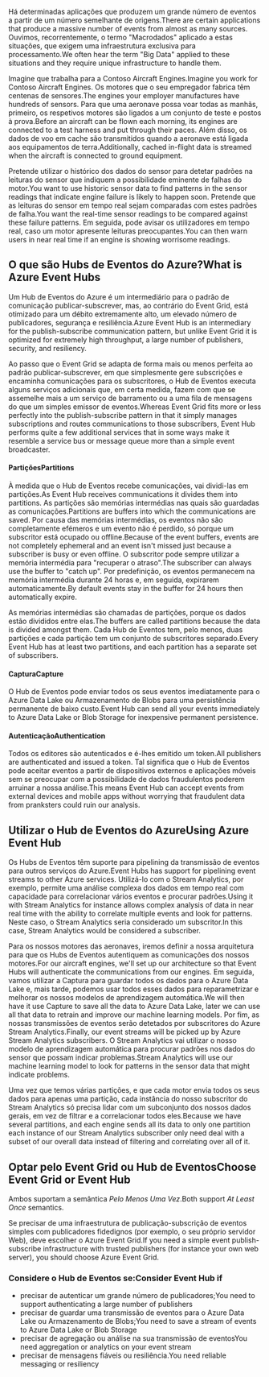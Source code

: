 <span data-ttu-id="b2b70-101">Há determinadas aplicações que produzem um grande número de eventos a partir de um número semelhante de origens.</span><span class="sxs-lookup"><span data-stu-id="b2b70-101">There are certain applications that produce a massive number of events from almost as many sources.</span></span> <span data-ttu-id="b2b70-102">Ouvimos, recorrentemente, o termo "Macrodados" aplicado a estas situações, que exigem uma infraestrutura exclusiva para processamento.</span><span class="sxs-lookup"><span data-stu-id="b2b70-102">We often hear the term "Big Data" applied to these situations and they require unique infrastructure to handle them.</span></span>

<span data-ttu-id="b2b70-103">Imagine que trabalha para a Contoso Aircraft Engines.</span><span class="sxs-lookup"><span data-stu-id="b2b70-103">Imagine you work for Contoso Aircraft Engines.</span></span> <span data-ttu-id="b2b70-104">Os motores que o seu empregador fabrica têm centenas de sensores.</span><span class="sxs-lookup"><span data-stu-id="b2b70-104">The engines your employer manufactures have hundreds of sensors.</span></span> <span data-ttu-id="b2b70-105">Para que uma aeronave possa voar todas as manhãs, primeiro, os respetivos motores são ligados a um conjunto de teste e postos à prova.</span><span class="sxs-lookup"><span data-stu-id="b2b70-105">Before an aircraft can be flown each morning, its engines are connected to a test harness and put through their paces.</span></span> <span data-ttu-id="b2b70-106">Além disso, os dados de voo em cache são transmitidos quando a aeronave está ligada aos equipamentos de terra.</span><span class="sxs-lookup"><span data-stu-id="b2b70-106">Additionally, cached in-flight data is streamed when the aircraft is connected to ground equipment.</span></span>

<span data-ttu-id="b2b70-107">Pretende utilizar o histórico dos dados do sensor para detetar padrões na leituras do sensor que indiquem a possibilidade eminente de falhas do motor.</span><span class="sxs-lookup"><span data-stu-id="b2b70-107">You want to use historic sensor data to find patterns in the sensor readings that indicate engine failure is likely to happen soon.</span></span> <span data-ttu-id="b2b70-108">Pretende que as leituras do sensor em tempo real sejam comparadas com estes padrões de falha.</span><span class="sxs-lookup"><span data-stu-id="b2b70-108">You want the real-time sensor readings to be compared against these failure patterns.</span></span> <span data-ttu-id="b2b70-109">Em seguida, pode avisar os utilizadores em tempo real, caso um motor apresente leituras preocupantes.</span><span class="sxs-lookup"><span data-stu-id="b2b70-109">You can then warn users in near real time if an engine is showing worrisome readings.</span></span>

## <a name="what-is-azure-event-hubs"></a><span data-ttu-id="b2b70-110">O que são Hubs de Eventos do Azure?</span><span class="sxs-lookup"><span data-stu-id="b2b70-110">What is Azure Event Hubs</span></span>

<span data-ttu-id="b2b70-111">Um Hub de Eventos do Azure é um intermediário para o padrão de comunicação publicar-subscrever, mas, ao contrário do Event Grid, está otimizado para um débito extremamente alto, um elevado número de publicadores, segurança e resiliência.</span><span class="sxs-lookup"><span data-stu-id="b2b70-111">Azure Event Hub is an intermediary for the publish-subscribe communication pattern, but unlike Event Grid it is optimized for extremely high throughput, a large number of publishers, security, and resiliency.</span></span>

<span data-ttu-id="b2b70-112">Ao passo que o Event Grid se adapta de forma mais ou menos perfeita ao padrão publicar-subscrever, em que simplesmente gere subscrições e encaminha comunicações para os subscritores, o Hub de Eventos executa alguns serviços adicionais que, em certa medida, fazem com que se assemelhe mais a um serviço de barramento ou a uma fila de mensagens do que um simples emissor de eventos.</span><span class="sxs-lookup"><span data-stu-id="b2b70-112">Whereas Event Grid fits more or less perfectly into the publish-subscribe pattern in that it simply manages subscriptions and routes communications to those subscribers, Event Hub performs quite a few additional services that in some ways make it resemble a service bus or message queue more than a simple event broadcaster.</span></span>

#### <a name="partitions"></a><span data-ttu-id="b2b70-113">Partições</span><span class="sxs-lookup"><span data-stu-id="b2b70-113">Partitions</span></span> ####
<span data-ttu-id="b2b70-114">À medida que o Hub de Eventos recebe comunicações, vai dividi-las em partições.</span><span class="sxs-lookup"><span data-stu-id="b2b70-114">As Event Hub receives communications it divides them into partitions.</span></span> <span data-ttu-id="b2b70-115">As partições são memórias intermédias nas quais são guardadas as comunicações.</span><span class="sxs-lookup"><span data-stu-id="b2b70-115">Partitions are buffers into which the communications are saved.</span></span> <span data-ttu-id="b2b70-116">Por causa das memórias intermédias, os eventos não são completamente efémeros e um evento não é perdido, só porque um subscritor está ocupado ou offline.</span><span class="sxs-lookup"><span data-stu-id="b2b70-116">Because of the event buffers, events are not completely ephemeral and an event isn't missed just because a subscriber is busy or even offline.</span></span> <span data-ttu-id="b2b70-117">O subscritor pode sempre utilizar a memória intermédia para "recuperar o atraso".</span><span class="sxs-lookup"><span data-stu-id="b2b70-117">The subscriber can always use the buffer to "catch up".</span></span> <span data-ttu-id="b2b70-118">Por predefinição, os eventos permanecem na memória intermédia durante 24 horas e, em seguida, expirarem automaticamente.</span><span class="sxs-lookup"><span data-stu-id="b2b70-118">By default events stay in the buffer for 24 hours then automatically expire.</span></span>

<span data-ttu-id="b2b70-119">As memórias intermédias são chamadas de partições, porque os dados estão divididos entre elas.</span><span class="sxs-lookup"><span data-stu-id="b2b70-119">The buffers are called partitions because the data is divided amongst them.</span></span> <span data-ttu-id="b2b70-120">Cada Hub de Eventos tem, pelo menos, duas partições e cada partição tem um conjunto de subscritores separado.</span><span class="sxs-lookup"><span data-stu-id="b2b70-120">Every Event Hub has at least two partitions, and each partition has a separate set of subscribers.</span></span>

#### <a name="capture"></a><span data-ttu-id="b2b70-121">Captura</span><span class="sxs-lookup"><span data-stu-id="b2b70-121">Capture</span></span> ####
<span data-ttu-id="b2b70-122">O Hub de Eventos pode enviar todos os seus eventos imediatamente para o Azure Data Lake ou Armazenamento de Blobs para uma persistência permanente de baixo custo.</span><span class="sxs-lookup"><span data-stu-id="b2b70-122">Event Hub can send all your events immediately to Azure Data Lake or Blob Storage for inexpensive permanent persistence.</span></span>

#### <a name="authentication"></a><span data-ttu-id="b2b70-123">Autenticação</span><span class="sxs-lookup"><span data-stu-id="b2b70-123">Authentication</span></span> ####
<span data-ttu-id="b2b70-124">Todos os editores são autenticados e é-lhes emitido um token.</span><span class="sxs-lookup"><span data-stu-id="b2b70-124">All publishers are authenticated and issued a token.</span></span> <span data-ttu-id="b2b70-125">Tal significa que o Hub de Eventos pode aceitar eventos a partir de dispositivos externos e aplicações móveis sem se preocupar com a possibilidade de dados fraudulentos poderem arruinar a nossa análise.</span><span class="sxs-lookup"><span data-stu-id="b2b70-125">This means Event Hub can accept events from external devices and mobile apps without worrying that fraudulent data from pranksters could ruin our analysis.</span></span> 

## <a name="using-azure-event-hub"></a><span data-ttu-id="b2b70-126">Utilizar o Hub de Eventos do Azure</span><span class="sxs-lookup"><span data-stu-id="b2b70-126">Using Azure Event Hub</span></span>

<span data-ttu-id="b2b70-127">Os Hubs de Eventos têm suporte para pipelining da transmissão de eventos para outros serviços do Azure.</span><span class="sxs-lookup"><span data-stu-id="b2b70-127">Event Hubs has support for pipelining event streams to other Azure services.</span></span> <span data-ttu-id="b2b70-128">Utilizá-lo com o Stream Analytics, por exemplo, permite uma análise complexa dos dados em tempo real com capacidade para correlacionar vários eventos e procurar padrões.</span><span class="sxs-lookup"><span data-stu-id="b2b70-128">Using it with Stream Analytics for instance allows complex analysis of data in near real time with the ability to correlate multiple events and look for patterns.</span></span> <span data-ttu-id="b2b70-129">Neste caso, o Stream Analytics seria considerado um subscritor.</span><span class="sxs-lookup"><span data-stu-id="b2b70-129">In this case, Stream Analytics would be considered a subscriber.</span></span>

<span data-ttu-id="b2b70-130">Para os nossos motores das aeronaves, iremos definir a nossa arquitetura para que os Hubs de Eventos autentiquem as comunicações dos nossos motores.</span><span class="sxs-lookup"><span data-stu-id="b2b70-130">For our aircraft engines, we'll set up our architecture so that Event Hubs will authenticate the communications from our engines.</span></span> <span data-ttu-id="b2b70-131">Em seguida, vamos utilizar a Captura para guardar todos os dados para o Azure Data Lake e, mais tarde, podemos usar todos esses dados para reparametrizar e melhorar os nossos modelos de aprendizagem automática.</span><span class="sxs-lookup"><span data-stu-id="b2b70-131">We will then have it use Capture to save all the data to Azure Data Lake, later we can use all that data to retrain and improve our machine learning models.</span></span> <span data-ttu-id="b2b70-132">Por fim, as nossas transmissões de eventos serão detetados por subscritores do Azure Stream Analytics.</span><span class="sxs-lookup"><span data-stu-id="b2b70-132">Finally, our event streams will be picked up by Azure Stream Analytics subscribers.</span></span> <span data-ttu-id="b2b70-133">O Stream Analytics vai utilizar o nosso modelo de aprendizagem automática para procurar padrões nos dados do sensor que possam indicar problemas.</span><span class="sxs-lookup"><span data-stu-id="b2b70-133">Stream Analytics will use our machine learning model to look for patterns in the sensor data that might indicate problems.</span></span>

<span data-ttu-id="b2b70-134">Uma vez que temos várias partições, e que cada motor envia todos os seus dados para apenas uma partição, cada instância do nosso subscritor do Stream Analytics só precisa lidar com um subconjunto dos nossos dados gerais, em vez de filtrar e a correlacionar todos eles.</span><span class="sxs-lookup"><span data-stu-id="b2b70-134">Because we have several partitions, and each engine sends all its data to only one partition each instance of our Stream Analytics subscriber only need deal with a subset of our overall data instead of filtering and correlating over all of it.</span></span>

## <a name="choose-event-grid-or-event-hub"></a><span data-ttu-id="b2b70-135">Optar pelo Event Grid ou Hub de Eventos</span><span class="sxs-lookup"><span data-stu-id="b2b70-135">Choose Event Grid or Event Hub</span></span>

<span data-ttu-id="b2b70-136">Ambos suportam a semântica *Pelo Menos Uma Vez*.</span><span class="sxs-lookup"><span data-stu-id="b2b70-136">Both support *At Least Once* semantics.</span></span>

<span data-ttu-id="b2b70-137">Se precisar de uma infraestrutura de publicação-subscrição de eventos simples com publicadores fidedignos (por exemplo, o seu próprio servidor Web), deve escolher o Azure Event Grid.</span><span class="sxs-lookup"><span data-stu-id="b2b70-137">If you need a simple event publish-subscribe infrastructure with trusted publishers (for instance your own web server), you should choose Azure Event Grid.</span></span>

### <a name="consider-event-hub-if"></a><span data-ttu-id="b2b70-138">Considere o Hub de Eventos se:</span><span class="sxs-lookup"><span data-stu-id="b2b70-138">Consider Event Hub if</span></span>
* <span data-ttu-id="b2b70-139">precisar de autenticar um grande número de publicadores;</span><span class="sxs-lookup"><span data-stu-id="b2b70-139">You need to support authenticating a large number of publishers</span></span>
* <span data-ttu-id="b2b70-140">precisar de guardar uma transmissão de eventos para o Azure Data Lake ou Armazenamento de Blobs;</span><span class="sxs-lookup"><span data-stu-id="b2b70-140">You need to save a stream of events to Azure Data Lake or Blob Storage</span></span>
* <span data-ttu-id="b2b70-141">precisar de agregação ou análise na sua transmissão de eventos</span><span class="sxs-lookup"><span data-stu-id="b2b70-141">You need aggregation or analytics on your event stream</span></span>
* <span data-ttu-id="b2b70-142">precisar de mensagens fiáveis ou resiliência.</span><span class="sxs-lookup"><span data-stu-id="b2b70-142">You need reliable messaging or resiliency</span></span> 